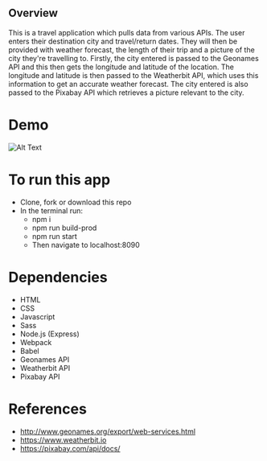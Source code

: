 ## Overview
This is a travel application which pulls data from various APIs. 
The user enters their destination city and travel/return dates. They will then be provided with weather forecast, the length of their trip and a picture of the city they're travelling to. 
Firstly, the city entered is passed to the Geonames API and this then gets the longitude and latitude of the location. The longitude and latitude is then passed to the Weatherbit API, which uses this information to get an accurate weather forecast. The city entered is also passed to the Pixabay API which retrieves a picture relevant to the city. 

# Demo
![Alt Text](TravelApp.gif)

# To run this app
* Clone, fork or download this repo
* In the terminal run:
  * npm i
  * npm run build-prod
  * npm run start
  * Then navigate to localhost:8090

# Dependencies
* HTML
* CSS
* Javascript
* Sass
* Node.js (Express)
* Webpack
* Babel
* Geonames API
* Weatherbit API 
* Pixabay API

# References
* http://www.geonames.org/export/web-services.html
* https://www.weatherbit.io
* https://pixabay.com/api/docs/



